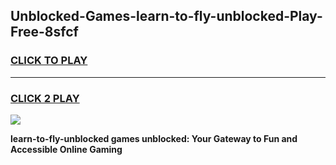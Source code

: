 
## Unblocked-Games-learn-to-fly-unblocked-Play-Free-8sfcf
<h3>
<a href="https://premium76.site?title=learn-to-fly-unblocked&ref=10A">CLICK TO PLAY</a></h3>
<hr>

<h3>
<a href="https://premium76.site?title=learn-to-fly-unblocked&ref=10A">CLICK 2 PLAY</a>
  
</h3>

<a href="https://premium76.site?title=learn-to-fly-unblocked&ref=10A"><img src="https://clearcache.store/games.png"></a>


**learn-to-fly-unblocked games unblocked: Your Gateway to Fun and Accessible Online Gaming**
